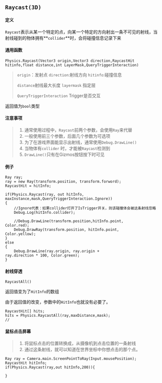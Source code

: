 ## ```Raycast(3D)```

#### 定义

`Raycast`表示从某一个特定的点，向某一个特定的方向射出一条不可见的射线，当射线碰到的物体拥有**`collider`**时，会将碰撞信息记录下来

#### 通用函数

```
Physics.Raycast(Vector3 origin,Vector3 direction,RaycastHit hitinfo,float distance,int LayerMask,QueryTriggerInteraction)
```

> `origin`：发射点 `direction`:射线方向  `hitinfo`:碰撞信息 
>
> `distance`射线最大长度 `layermask` 指定层
>
> `QueryTriggerInteraction` Trigger是否交互 

返回值为`bool`类型

#### 注意事项

> 1. 通常使用过程中，`Raycast`前两个参数，会使用`Ray`来代替
> 2. 一般使用前三个参数，后面几个参数为可选项
> 3. 为了在游戏界面能显示出射线，通常使用`Debug.DrawLine()`
> 4. 当物体有`collider` 时，才能被`Raycast`检测到
> 5. `DrawLine()`只有在Gizmos按钮按下时可见



#### 例子

```
Ray ray;
ray = new Ray(transform.position, transform.forword);
RaycastHit = hitInfo;

if(Physics.Raycast(ray, out hitInfo, 				maxInstance,mask,QueryTriggerInteraction.Ignore))
{
	//Ignore代表：如果collider打开了IsTrigger开关，则该碰撞体会被这条射线忽略
	Debug.Log(hitInfo.collider);
	
	//Debug.DrawLine(transform.position,hitInfo.point, 		Color.red);
	Debug.DrawRay(transform.position, hitInfo.point, 		Color.yellow);	
}
else
{
	Debug.DrawLine(ray.origin, ray.origin + 				ray.direction * 100, Color.green);
}

```

#### 射线穿透

`RaycastAll()`

返回值变为了`HitInfo`的数组

由于返回值的改变，参数中的`HitInfo`也就没有必要了。

```
RaycastHit[] hits;
hits = Physics.RaycastAll(ray,maxDistance,mask);
//
```



#### 鼠标点击屏幕

> 1. 将鼠标点击的位置转换成，从摄像机到点击位置的一条射线
> 2. 通过这条射线，就可以知道在世界坐标中你想点击的那个点。

```
Ray ray = Camera.main.ScreenPointToRay(Input.mousePosition);
RaycastHit hitInfo;
if(Physics.Raycast(ray,out hitInfo,200)){

}
```

